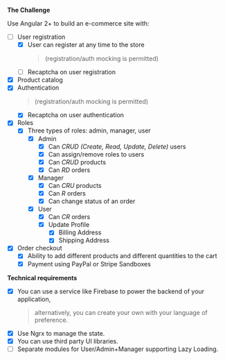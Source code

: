 **The Challenge**

Use Angular 2+ to build an e-commerce site with:

 - [ ]  User registration
    - [x] User can register at any time to the store 
      >  (registration/auth mocking is permitted)
    - [ ] Recaptcha on user registration
- [x] Product catalog
- [x] Authentication
  >  (registration/auth mocking is permitted)
  - [x] Recaptcha on user authentication
- [x] Roles
  - [x] Three types of roles: admin, manager, user
      - [x] Admin
          - [x] Can *CRUD (Create, Read, Update, Delete)* users
          - [x] Can assign/remove roles to users
          - [x] Can *CRUD* products
          - [x] Can *RD* orders
      - [x] Manager
          - [x] Can *CRU* products
          - [x] Can *R* orders
          - [x] Can change status of an order
      - [x] User
          - [x] Can *CR* orders
          - [x] Update Profile
              - [x] Billing Address
              - [x] Shipping Address
- [x] Order checkout
    - [x] Ability to add different products and different quantities to the cart
    - [x] Payment using PayPal or Stripe Sandboxes
    
**Technical requirements**
- [x] You can use a service like Firebase to power the backend of your application, 
    > alternatively, you can create your own with your language of preference.
- [x] Use Ngrx to manage the state.
- [x] You can use third party UI libraries.
- [ ] Separate modules for User/Admin+Manager supporting Lazy Loading.
